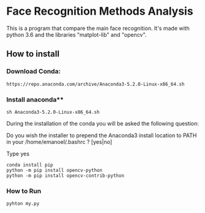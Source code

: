 # Face Recognition Methods Analysis
This is a program that compare the main face recognition. It's made with python 3.6 and the libraries "matplot-lib" and "opencv".

## How to install

### Download Conda:

    https://repo.anaconda.com/archive/Anaconda3-5.2.0-Linux-x86_64.sh

### Install anaconda**

    sh Anaconda3-5.2.0-Linux-x86_64.sh 
  
During the installation of the conda you will be asked the following question:

Do you wish the installer to prepend the Anaconda3 install location
to PATH in your /home/emanoel/.bashrc ? [yes|no]

Type yes

    conda install pip
    python -m pip install opencv-python
    python -m pip install opencv-contrib-python
    
### How to Run

    pyhton my.py
